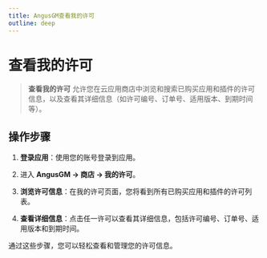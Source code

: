 ```yaml
---
title: AngusGM查看我的许可
outline: deep
---
```


# 查看我的许可

> **查看我的许可** 允许您在云应用商店中浏览和搜索已购买应用和插件的许可信息，以及查看其详细信息（如许可编号、订单号、适用版本、到期时间等）。

## 操作步骤

1. **登录应用**：使用您的账号登录到应用。

2. 进入 **AngusGM -> 商店 -> 我的许可**。

3. **浏览许可信息**：在我的许可页面，您将看到所有已购买应用和插件的许可列表。

4. **查看详细信息**：点击任一许可以查看其详细信息，包括许可编号、订单号、适用版本和到期时间。

通过这些步骤，您可以轻松查看和管理您的许可信息。